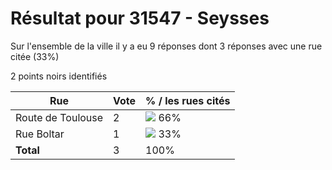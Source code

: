 # Résultat pour 31547 - Seysses

Sur l'ensemble de la ville il y a eu 9 réponses dont 3 réponses avec une rue citée (33%)

2 points noirs identifiés

| Rue | Vote | % / les rues cités|
|-----|------|-------------------|
| Route de Toulouse | 2 | <img src="../../img/bar_66.gif" />&nbsp;66%|
| Rue Boltar | 1 | <img src="../../img/bar_33.gif" />&nbsp;33%|
| **Total** | 3 | 100%|
